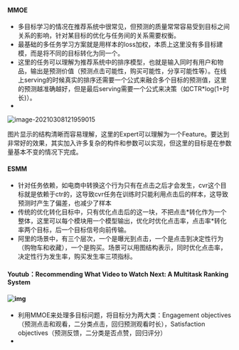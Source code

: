 #### MMOE

- 多目标学习的情况在推荐系统中很常见，但预测的质量常常容易受到目标之间关系的影响，针对某目标的优化与任务间的关系需要权衡。
- 最基础的多任务学习方案就是用样本的loss加权，本质上这里没有多目标建模，而是将不同的目标转化为同一个。
- 这里的任务可以理解为推荐系统中的排序模型，也就是输入同时有用户和物品，输出是预测价值（预测点击可能性，购买可能性，分享可能性等）。在线上serving的时候真实的排序还需要一个公式来融合多个目标的预测值，这里的预测越准确越好，但是最后serving需要一个公式来决策（如CTR*log(1+时长)）。
- 

![image-20210308121959015](image/image-20210308121959015.png)

图片显示的结构清晰而容易理解，这里的Expert可以理解为一个Feature。要达到非常好的效果，其实加入许多复杂的构件和参数可以实现，但这里的目标是在参数量基本不变的情况下完成。

#### ESMM

- 针对任务依赖，如电商中转换这个行为只有在点击之后才会发生，cvr这个目标就是依赖于ctr的，这导致cvr任务在训练时只能利用点击后的样本，这导致预测时产生了偏差，也减少了样本
- 传统的优化转化目标中，只有优化点击后的这一块，不把点击*转化作为一个整体，这里可以每个模块用一个模型输出，优化时优化点击率，点击率\*转化率两个目标，后一个目标信号向前传输。
- 阿里的场景中，有三个层次，一个是曝光到点击，一个是点击到决定性行为（购物车和收藏），一个是购买。场景可以用图结构表示，同时优化点击率，决定性行为发生率，购买发生率三项指标。

#### Youtub：Recommending What Video to Watch Next: A Multitask Ranking System

#### ![img](image/v2-aec2056823ac4e84ca30c2cb0c83be39_b.jpg)

- 利用MMOE来处理多目标问题，将目标分为两大类：Engagement objectives（预测点击和观看，二分类点击，回归预测观看时长），Satisfaction objectives（预测反馈，二分类是否点赞，回归评分）
- 